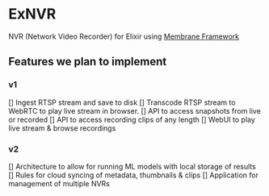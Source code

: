 # ExNVR

NVR (Network Video Recorder) for Elixir using [Membrane Framework](https://github.com/membraneframework)

## Features we plan to implement
### v1
[] Ingest RTSP stream and save to disk
[] Transcode RTSP stream to WebRTC to play live stream in browser.
[] API to access snapshots from live or recorded
[] API to access recording clips of any length
[] WebUI to play live stream & browse recordings

### v2
[] Architecture to allow for running ML models with local storage of results 
[] Rules for cloud syncing of metadata, thumbnails & clips
[] Application for management of multiple NVRs
